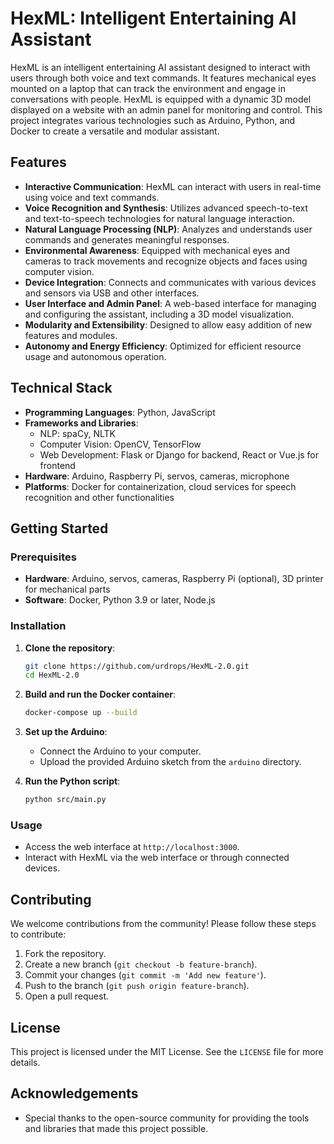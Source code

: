 # HexML: Intelligent Entertaining AI Assistant

HexML is an intelligent entertaining AI assistant designed to interact with users through both voice and text commands. It features mechanical eyes mounted on a laptop that can track the environment and engage in conversations with people. HexML is equipped with a dynamic 3D model displayed on a website with an admin panel for monitoring and control. This project integrates various technologies such as Arduino, Python, and Docker to create a versatile and modular assistant.

## Features

- **Interactive Communication**: HexML can interact with users in real-time using voice and text commands.
- **Voice Recognition and Synthesis**: Utilizes advanced speech-to-text and text-to-speech technologies for natural language interaction.
- **Natural Language Processing (NLP)**: Analyzes and understands user commands and generates meaningful responses.
- **Environmental Awareness**: Equipped with mechanical eyes and cameras to track movements and recognize objects and faces using computer vision.
- **Device Integration**: Connects and communicates with various devices and sensors via USB and other interfaces.
- **User Interface and Admin Panel**: A web-based interface for managing and configuring the assistant, including a 3D model visualization.
- **Modularity and Extensibility**: Designed to allow easy addition of new features and modules.
- **Autonomy and Energy Efficiency**: Optimized for efficient resource usage and autonomous operation.

## Technical Stack

- **Programming Languages**: Python, JavaScript
- **Frameworks and Libraries**:
  - NLP: spaCy, NLTK
  - Computer Vision: OpenCV, TensorFlow
  - Web Development: Flask or Django for backend, React or Vue.js for frontend
- **Hardware**: Arduino, Raspberry Pi, servos, cameras, microphone
- **Platforms**: Docker for containerization, cloud services for speech recognition and other functionalities

## Getting Started

### Prerequisites

- **Hardware**: Arduino, servos, cameras, Raspberry Pi (optional), 3D printer for mechanical parts
- **Software**: Docker, Python 3.9 or later, Node.js

### Installation

1. **Clone the repository**:
   ```bash
   git clone https://github.com/urdrops/HexML-2.0.git
   cd HexML-2.0
   ```

2. **Build and run the Docker container**:
   ```bash
   docker-compose up --build
   ```

3. **Set up the Arduino**:
   - Connect the Arduino to your computer.
   - Upload the provided Arduino sketch from the `arduino` directory.

4. **Run the Python script**:
   ```bash
   python src/main.py
   ```

### Usage

- Access the web interface at `http://localhost:3000`.
- Interact with HexML via the web interface or through connected devices.

## Contributing

We welcome contributions from the community! Please follow these steps to contribute:

1. Fork the repository.
2. Create a new branch (`git checkout -b feature-branch`).
3. Commit your changes (`git commit -m 'Add new feature'`).
4. Push to the branch (`git push origin feature-branch`).
5. Open a pull request.

## License

This project is licensed under the MIT License. See the `LICENSE` file for more details.

## Acknowledgements

- Special thanks to the open-source community for providing the tools and libraries that made this project possible.
